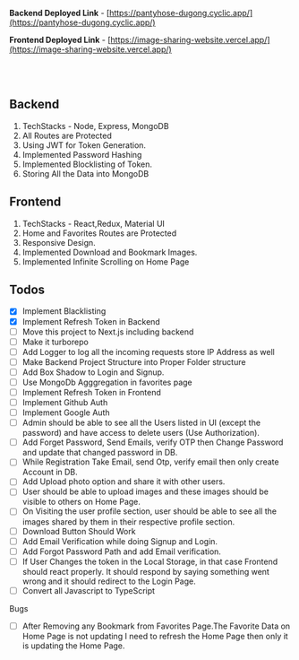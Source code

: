 

**Backend Deployed Link** - [https://pantyhose-dugong.cyclic.app/](https://pantyhose-dugong.cyclic.app/)


**Frontend Deployed Link** - [https://image-sharing-website.vercel.app/](https://image-sharing-website.vercel.app/)



<br/>
<br/>

## Backend
1. TechStacks - Node, Express, MongoDB
2. All Routes are Protected 
3. Using JWT for Token Generation.
4. Implemented Password Hashing
5. Implemented Blocklisting of Token.
6. Storing All the Data into MongoDB 

## Frontend
1. TechStacks - React,Redux, Material UI
2. Home and Favorites Routes are Protected 
3. Responsive Design.
4. Implemented Download and Bookmark Images.
5. Implemented Infinite Scrolling on Home Page



## Todos
- [X] Implement Blacklisting
- [X] Implement Refresh Token in Backend
- [ ] Move this project to Next.js including backend
- [ ] Make it turborepo
- [ ] Add Logger to log all the incoming requests store IP Address as well
- [ ] Make Backend Project Structure into Proper Folder structure
- [ ] Add Box Shadow to Login and Signup.
- [ ] Use MongoDb Agggregation in favorites page
- [ ] Implement Refresh Token in Frontend 
- [ ] Implement Github Auth
- [ ] Implement Google Auth
- [ ] Admin should be able to see all the Users listed in UI (except the password) and have access to delete users (Use Authorization).
- [ ] Add Forget Password, Send Emails, verify OTP then Change Password and update that changed password in DB.
- [ ] While Registration Take Email, send Otp, verify email then only create Account in DB.
- [ ] Add Upload photo option and share it with other users.
- [ ] User should be able to upload images and these images should be visible to others on Home Page.
- [ ] On Visiting the user profile section, user should be able to see all the images shared by them in their respective profile section.
- [ ] Download Button Should Work
- [ ] Add Email Verification while doing Signup and Login.
- [ ] Add Forgot Password Path and add Email verification.
- [ ] If User Changes the token in the Local Storage, in that case Frontend should react properly. It should respond by saying something went wrong and it should redirect to the Login Page.
- [ ] Convert all Javascript to TypeScript

Bugs
- [ ]  After Removing any Bookmark from Favorites Page.The Favorite Data on Home Page is not updating I need to refresh the Home Page then only it is updating the Home Page.



